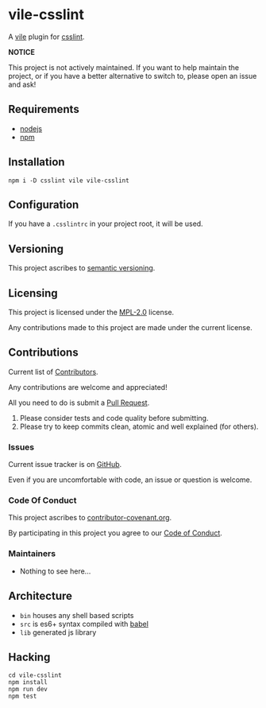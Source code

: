# vile-csslint

A [vile](https://vile.io) plugin for [csslint](http://csslint.net).

**NOTICE**

This project is not actively maintained. If you want to
help maintain the project, or if you have a better
alternative to switch to, please open an issue and ask!

## Requirements

- [nodejs](http://nodejs.org)
- [npm](http://npmjs.org)

## Installation

    npm i -D csslint vile vile-csslint

## Configuration

If you have a `.csslintrc` in your project root, it will be used.

## Versioning

This project ascribes to [semantic versioning](http://semver.org).

## Licensing

This project is licensed under the [MPL-2.0](LICENSE) license.

Any contributions made to this project are made under the current license.

## Contributions

Current list of [Contributors](https://github.com/forthright/vile-csslint/graphs/contributors).

Any contributions are welcome and appreciated!

All you need to do is submit a [Pull Request](https://github.com/forthright/vile-csslint/pulls).

1. Please consider tests and code quality before submitting.
2. Please try to keep commits clean, atomic and well explained (for others).

### Issues

Current issue tracker is on [GitHub](https://github.com/forthright/vile-csslint/issues).

Even if you are uncomfortable with code, an issue or question is welcome.

### Code Of Conduct

This project ascribes to [contributor-covenant.org](http://contributor-covenant.org).

By participating in this project you agree to our [Code of Conduct](CODE_OF_CONDUCT.md).

### Maintainers

- Nothing to see here...

## Architecture

- `bin` houses any shell based scripts
- `src` is es6+ syntax compiled with [babel](https://babeljs.io)
- `lib` generated js library

## Hacking

    cd vile-csslint
    npm install
    npm run dev
    npm test
